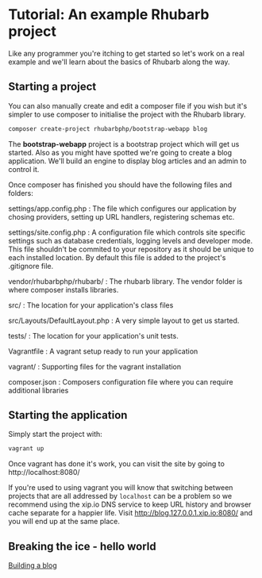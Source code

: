 Tutorial: An example Rhubarb project
====================================

Like any programmer you're itching to get started so let's work on a real example and we'll learn
about the basics of Rhubarb along the way.

## Starting a project

You can also manually create and edit a composer file if you wish but it's simpler to use composer to
initialise the project with the Rhubarb library.

``` bash
composer create-project rhubarbphp/bootstrap-webapp blog
```
The **bootstrap-webapp** project is a bootstrap project which will get us started. Also as you might have spotted
we're going to create a blog application. We'll build an engine to display blog articles and an admin to control it.

Once composer has finished you should have the following files and folders:

settings/app.config.php
:   The file which configures our application by chosing providers, setting up URL handlers, registering
schemas etc.

settings/site.config.php
:   A configuration file which controls site specific settings such as database credentials, logging levels
and developer mode. This file shouldn't be commited to your repository as it should be unique to each installed
location. By default this file is added to the project's .gitignore file.

vendor/rhubarbphp/rhubarb/
:   The rhubarb library. The vendor folder is where composer installs libraries.

src/
:   The location for your application's class files

src/Layouts/DefaultLayout.php
:   A very simple layout to get us started.

tests/
:   The location for your application's unit tests.

Vagrantfile
:   A vagrant setup ready to run your application

vagrant/
:   Supporting files for the vagrant installation

composer.json
:   Composers configuration file where you can require additional libraries

## Starting the application

Simply start the project with:

``` bash
vagrant up
```

Once vagrant has done it's work, you can visit the site by going to http://localhost:8080/

If you're used to using vagrant you will know that switching between projects that are all addressed
by `localhost` can be a problem so we recommend using the xip.io DNS service to keep URL history
and browser cache separate for a happier life. Visit http://blog.127.0.0.1.xip.io:8080/ and you
will end up at the same place.

## Breaking the ice - hello world

[Building a blog](/tutorial/blog)